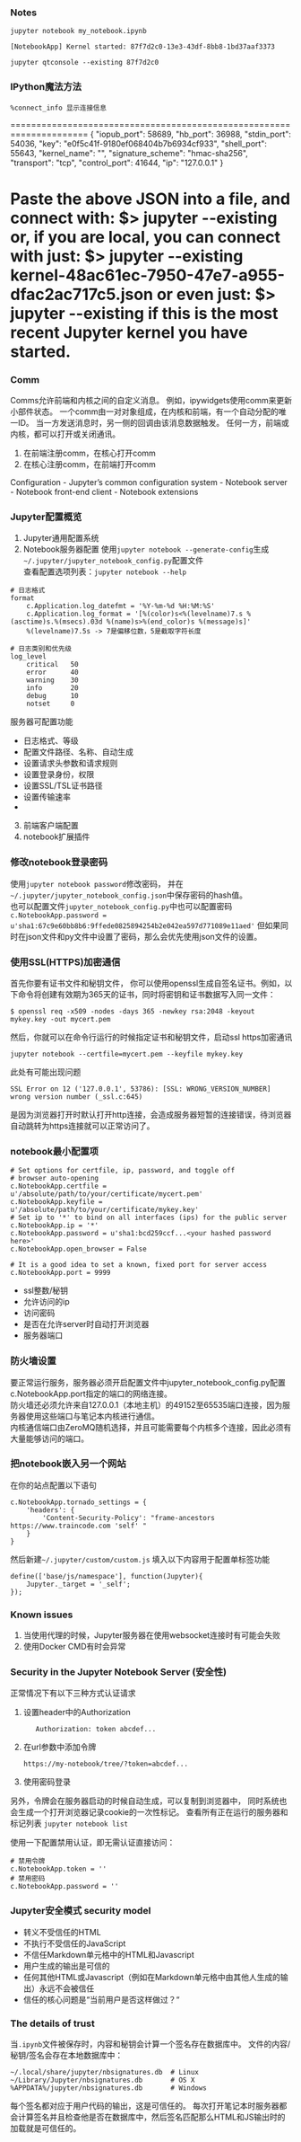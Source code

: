 
### Notes
```angular2html
jupyter notebook my_notebook.ipynb

[NotebookApp] Kernel started: 87f7d2c0-13e3-43df-8bb8-1bd37aaf3373

jupyter qtconsole --existing 87f7d2c0
```


### IPython魔法方法
```
%connect_info 显示连接信息
```
=====================================================================
{
  "iopub_port": 58689,
  "hb_port": 36988,
  "stdin_port": 54036,
  "key": "e0f5c41f-9180ef068404b7b6934cf933",
  "shell_port": 55643,
  "kernel_name": "",
  "signature_scheme": "hmac-sha256",
  "transport": "tcp",
  "control_port": 41644,
  "ip": "127.0.0.1"
}

Paste the above JSON into a file, and connect with:
    $> jupyter <app> --existing <file>
or, if you are local, you can connect with just:
    $> jupyter <app> --existing kernel-48ac61ec-7950-47e7-a955-dfac2ac717c5.json
or even just:
    $> jupyter <app> --existing
if this is the most recent Jupyter kernel you have started.
=====================================================================

### Comm
Comms允许前端和内核之间的自定义消息。
例如，ipywidgets使用comm来更新小部件状态。
一个comm由一对对象组成，在内核和前端，有一个自动分配的唯一ID。
当一方发送消息时，另一侧的回调由该消息数据触发。
任何一方，前端或内核，都可以打开或关闭通讯。

1. 在前端注册comm，在核心打开comm
2. 在核心注册comm，在前端打开comm

Configuration
    - Jupyter’s common configuration system
    - Notebook server
    - Notebook front-end client
    - Notebook extensions

### Jupyter配置概览
1. Jupyter通用配置系统
2. Notebook服务器配置
使用`jupyter notebook --generate-config`生成`~/.jupyter/jupyter_notebook_config.py`配置文件  
查看配置选项列表：`jupyter notebook --help`
```
# 日志格式
format
    c.Application.log_datefmt = '%Y-%m-%d %H:%M:%S'
    c.Application.log_format = '[%(color)s<%(levelname)7.s %(asctime)s.%(msecs).03d %(name)s>%(end_color)s %(message)s]'
    %(levelname)7.5s -> 7是偏移位数，5是截取字符长度
```
```
# 日志类别和优先级
log_level
    critical   50
    error      40
    warning    30
    info       20
    debug      10
    notset     0
```
服务器可配置功能
- 日志格式、等级
- 配置文件路径、名称、自动生成
- 设置请求头参数和请求规则
- 设置登录身份，权限
- 设置SSL/TSL证书路径
- 设置传输速率
- 

3. 前端客户端配置
4. notebook扩展插件


### 修改notebook登录密码
使用`jupyter notebook password`修改密码，
并在`~/.jupyter/jupyter_notebook_config.json`中保存密码的hash值。  
也可以配置文件`jupyter_notebook_config.py`中也可以配置密码
`c.NotebookApp.password = u'sha1:67c9e60bb8b6:9ffede0825894254b2e042ea597d771089e11aed'`
但如果同时在json文件和py文件中设置了密码，那么会优先使用json文件的设置。

### 使用SSL(HTTPS)加密通信
首先你要有证书文件和秘钥文件，
你可以使用openssl生成自签名证书。例如，以下命令将创建有效期为365天的证书，同时将密钥和证书数据写入同一文件：
```angular2html
$ openssl req -x509 -nodes -days 365 -newkey rsa:2048 -keyout mykey.key -out mycert.pem
```
然后，你就可以在命令行运行的时候指定证书和秘钥文件，启动ssl https加密通讯
```angular2html
jupyter notebook --certfile=mycert.pem --keyfile mykey.key
```
此处有可能出现问题
```angular2html
SSL Error on 12 ('127.0.0.1', 53786): [SSL: WRONG_VERSION_NUMBER] wrong version number (_ssl.c:645)
```
是因为浏览器打开时默认打开http连接，会造成服务器短暂的连接错误，待浏览器自动跳转为https连接就可以正常访问了。


### notebook最小配置项
```python3
# Set options for certfile, ip, password, and toggle off
# browser auto-opening
c.NotebookApp.certfile = u'/absolute/path/to/your/certificate/mycert.pem'
c.NotebookApp.keyfile = u'/absolute/path/to/your/certificate/mykey.key'
# Set ip to '*' to bind on all interfaces (ips) for the public server
c.NotebookApp.ip = '*'
c.NotebookApp.password = u'sha1:bcd259ccf...<your hashed password here>'
c.NotebookApp.open_browser = False

# It is a good idea to set a known, fixed port for server access
c.NotebookApp.port = 9999
```  
- ssl整数/秘钥
- 允许访问的ip
- 访问密码
- 是否在允许server时自动打开浏览器
- 服务器端口

### 防火墙设置
要正常运行服务，服务器必须开启配置文件中jupyter_notebook_config.py配置c.NotebookApp.port指定的端口的网络连接。  
防火墙还必须允许来自127.0.0.1（本地主机）的49152至65535端口连接，因为服务器使用这些端口与笔记本内核进行通信。  
内核通信端口由ZeroMQ随机选择，并且可能需要每个内核多个连接，因此必须有大量能够访问的端口。  


### 把notebook嵌入另一个网站
在你的站点配置以下语句
```python3
c.NotebookApp.tornado_settings = {
    'headers': {
        'Content-Security-Policy': "frame-ancestors https://www.traincode.com 'self' "
    }
}
```
然后新建`~/.jupyter/custom/custom.js`
填入以下内容用于配置单标签功能
```python3
define(['base/js/namespace'], function(Jupyter){
    Jupyter._target = '_self';
});
```

### Known issues
1. 当使用代理的时候，Jupyter服务器在使用websocket连接时有可能会失败
2. 使用Docker CMD有时会异常


### Security in the Jupyter Notebook Server (安全性)
正常情况下有以下三种方式认证请求
1. 设置header中的Authorization
    ```angular2html
       Authorization: token abcdef...
    ```
2. 在url参数中添加令牌
    ```angular2html
    https://my-notebook/tree/?token=abcdef...
    ```
3. 使用密码登录

另外，令牌会在服务器启动的时候自动生成，可以复制到浏览器中，
同时系统也会生成一个打开浏览器记录cookie的一次性标记。
查看所有正在运行的服务器和标记列表 `jupyter notebook list`

使用一下配置禁用认证，即无需认证直接访问：
```
# 禁用令牌
c.NotebookApp.token = ''
# 禁用密码
c.NotebookApp.password = ''
```

### Jupyter安全模式 security model
- 转义不受信任的HTML
- 不执行不受信任的JavaScript
- 不信任Markdown单元格中的HTML和Javascript
- 用户生成的输出是可信的
- 任何其他HTML或Javascript（例如在Markdown单元格中由其他人生成的输出）永远不会被信任
- 信任的核心问题是“当前用户是否这样做过？“

### The details of trust
当`.ipynb`文件被保存时，内容和秘钥会计算一个签名存在数据库中。
文件的内容/秘钥/签名会存在本地数据库中：
```
~/.local/share/jupyter/nbsignatures.db  # Linux
~/Library/Jupyter/nbsignatures.db       # OS X
%APPDATA%/jupyter/nbsignatures.db       # Windows
```
每个签名都对应于用户代码的输出，这是可信任的。
每次打开笔记本时服务器都会计算签名并且检查他是否在数据库中，然后签名匹配那么HTML和JS输出时的加载就是可信任的。


